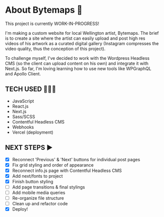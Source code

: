# About Bytemaps 👾 # 

This project is currently WORK-IN-PROGRESS!

I'm making a custom website for local Wellington artist, Bytemaps. The brief is to create a site where the artist can easily upload and post high res videos of his artwork as a curated digital gallery (Instagram compresses the video quality, thus the conception of this project).

To challenge myself, I've decided to work with the Wordpress Headless CMS (so the client can upload content on his own) and integrate it with Next.js. So far, I'm loving learning how to use new tools like WPGraphQL and Apollo Client.

## TECH USED 👩🏽‍💻 ##
- JavaScript
- React.js
- Next.js
- Sass/SCSS
- Contentful Headless CMS
- Webhooks
- Vercel (deployment)


## NEXT STEPS ▶️ ##
- [x] Reconnect 'Previous' & 'Next' buttons for individual post pages
- [x] Fix grid styling and order of appearance
- [X] Reconnect info.js page with Contentful Headless CMS
- [X] Add next/fonts to project
- [X] Finish button styling
- [ ] Add page transitions & final stylings
- [ ] Add mobile media queries
- [ ] Re-organize file structure
- [ ] Clean up and refactor code
- [X] Deploy!
